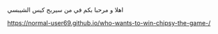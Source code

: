 اهلا و مرحبا بكم في من سيربح كيس الشيبسي

https://normal-user69.github.io/who-wants-to-win-chipsy-the-game-/

